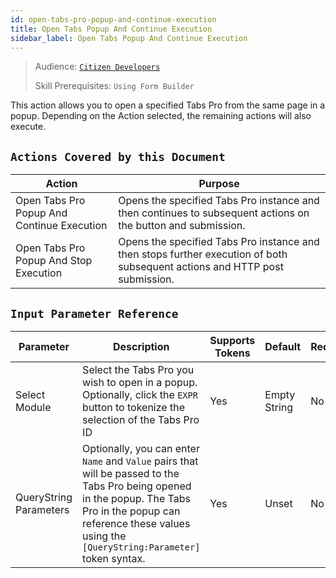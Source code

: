 ```yaml
---
id: open-tabs-pro-popup-and-continue-execution
title: Open Tabs Popup And Continue Execution
sidebar_label: Open Tabs Popup And Continue Execution
---
```


> Audience: [`Citizen Developers`](/docs/audience#citizen-developers)
>
> Skill Prerequisites: `Using Form Builder`

This action allows you to open a specified Tabs Pro from the same page in a popup. Depending on the Action selected, the remaining actions will also execute.

## `Actions Covered by this Document`

| Action | Purpose |
| -- | -- |
| Open Tabs Pro Popup And Continue Execution | Opens the specified Tabs Pro instance and then continues to subsequent actions on the button and submission. |
| Open Tabs Pro Popup And Stop Execution | Opens the specified Tabs Pro instance and then stops further execution of both subsequent actions and HTTP post submission. |

## `Input Parameter Reference`

| Parameter | Description | Supports Tokens | Default | Required |
| -- | -- | -- | -- | -- |
| Select Module | Select the Tabs Pro you wish to open in a popup. Optionally, click the `EXPR` button to tokenize the selection of the Tabs Pro ID| Yes | Empty String | No |
| QueryString Parameters | Optionally, you can enter `Name` and `Value` pairs that will be passed to the Tabs Pro being opened in the popup. The Tabs Pro in the popup can reference these values using the `[QueryString:Parameter]` token syntax. | Yes | Unset | No |
